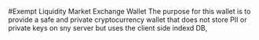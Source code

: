 #Exempt Liquidity Market Exchange Wallet
The purpose for this wallet is to provide a safe and private cryptocurrency wallet that does not store PII or private keys on sny server but uses the client side indexd DB,